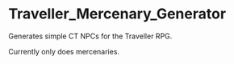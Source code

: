 Traveller_Mercenary_Generator
===============================

Generates simple CT NPCs for the Traveller RPG.

Currently only does mercenaries. 
